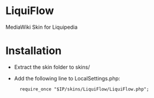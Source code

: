 LiquiFlow
=========

MediaWiki Skin for Liquipedia

Installation
============
* Extract the skin folder to skins/
* Add the following line to LocalSettings.php:

        require_once "$IP/skins/LiquiFlow/LiquiFlow.php";